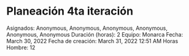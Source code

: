 # Planeación 4ta iteración

Asignados: Anonymous, Anonymous, Anonymous, Anonymous, Anonymous, Anonymous
Duración (horas): 2
Equipo: Monarca
Fecha: March 30, 2022
Fecha de creación: March 31, 2022 12:51 AM
Horas Hombre: 12